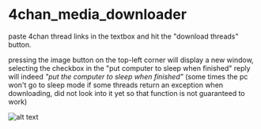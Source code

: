 # 4chan_media_downloader
paste 4chan thread links in the textbox and hit the "download threads" button.

pressing the image button on the top-left corner will display a new window, selecting the checkbox in the "put computer to sleep when finished" reply will indeed *"put the computer to sleep when finished"* (some times the pc won't go to sleep mode if some threads return an exception when downloading, did not look into it yet so that function is not guaranteed to work)

![alt text](https://i.imgur.com/5HNaBq4.png)
